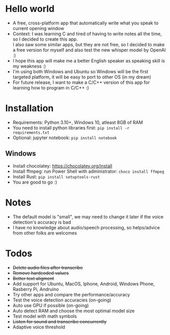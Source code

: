 # Hello world

- A free, cross-platform app that automatically write what you speak to current opening window
- Context: I was learning C and tired of having to write notes all the time, so I decided to create this app. \
  I also saw some similar apps, but they are not free, so I decided to make a free version for myself and also test the
  new whisper model by OpenAI :)
- I hope this app will make me a better English speaker as speaking skill is my weakness :)
- I'm using both Windows and Ubuntu so Windows will be the first targeted platform, it will be easy to port to other
  OS (in my dream)
- For future release, I want to make a C/C++ version of this app for learning how to program in C/C++ :)

# Installation

- Requirements: Python 3.10+, Windows 10, atleast 8GB of RAM
- You need to install python libraries first: `pip install -r requirements.txt`
- Optional: jupyter notebook: `pip install notebook`

## Windows
- Install chocolatey: https://chocolatey.org/install
- Install ffmpeg: run Power Shell with administrator: `choco install ffmpeg`
- Install Rust: `pip install setuptools-rust`
- You are good to go :)

# Notes

- The default model is "small", we may need to change it later if the voice detection's accuracy is bad
- I have no knowledge about audio/speech processing, so helps/advice from other folks are welcomes

# Todos

- ~~Delete audio files after transcribe~~
- ~~Remove hardcoded values~~
- ~~Better text aligment~~
- Add support for Ubuntu, MacOS, Iphone, Android, Windows Phone, Rasberry Pi, Andruino
- Try other apps and compare the performance/accuracy
- Test the voice detection accuracies (on-going)
- Auto use GPU if possible (on-going)
- Auto detect RAM and choose the most optimal model size
- Test model with math symbols
- ~~Listen for sound and transcribe concurrently~~
- Adaptive voice threshold
